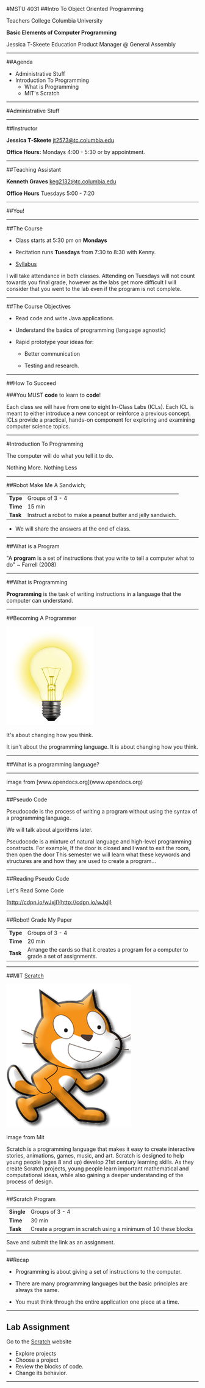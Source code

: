 <section data-background="images/teachers_college.jpg">
</section>

#MSTU 4031
##Intro To Object Oriented Programming


<div class="label">
<p>Teachers College Columbia University</p>
<p><strong>Basic Elements of Computer Programming</strong></p>
<p>Jessica T-Skeete Education Product Manager @ General Assembly</p>
</div>

---


##Agenda

*	Administrative Stuff
*	Introduction To Programming
	*	What is Programming
	*	MIT's Scratch

---

<section data-background="images/Columbia.jpg">
</section>

#Administrative Stuff

---

##Instructor

__Jessica T-Skeete__ jt2573@tc.columbia.edu

__Office Hours:__ Mondays 4:00 - 5:30 or by appointment.


---

##Teaching Assistant

__Kenneth Graves__ keg2132@tc.columbia.edu

__Office Hours__ Tuesdays 5:00 - 7:20

---

##You!	

---

##The Course

*	Class starts at 5:30 pm on __Mondays__

*	Recitation runs __Tuesdays__ from 7:30 to 8:30 with Kenny.

*	[Syllabus](../../README.md)

<aside class="notes">

I will take attendance in both classes. Attending on Tuesdays will not count towards you final grade, however as the labs get more difficult I will consider that you went to the lab even if the program is not complete.

</aside>

---


##The Course Objectives

*	Read code and write Java applications.

*	Understand the basics of programming (language agnostic)

*	Rapid prototype your ideas for: 

	*	Better communication 

	*	Testing and research.

---

##How To Succeed

###You MUST __code__ to learn to __code__!

<aside class="notes"> 

Each class we will have from one to eight In-Class Labs (ICLs).  Each ICL is meant to either introduce a new concept or reinforce a previous concept. ICLs provide a practical, hands-on component for exploring and examining computer science topics.
</aside>

---

<section data-background="images/Columbia_sign.jpg">
</section>

#Introduction To Programming

<div class="label">
<p>The computer will do what you tell it to do. </p>

<p>Nothing More. Nothing Less</p>

</div>

---


##Robot Make Me A Sandwich;

<table>
<tr>
<td><b>Type<bb></td>
<td>Groups of 3 - 4</td>
</tr>
<tr>
<td><b>Time</b></td>
<td>15 min</td>
</tr>
<tr>
<td><b>Task</b></td>
<td>Instruct a robot to make a peanut butter and jelly sandwich. </td>
</tr>
</table>

* We will share the answers at the end of class.

---


##What is a Program

"A __program__ is a set of instructions that you write to tell a computer what to do" ~ Farrell (2008)

---

##What is Programming

__Programming__ is the task of writing instructions in a language that the computer can understand.


---

##Becoming A Programmer

![lightbulb](../images/lightbulb.png)

It's about changing how you think. 

<aside class="notes"> 
It isn't about the programming language. It is about changing how you think.
</aside>

---

##What is a programming language?

---

<section data-background="images/progLanguages.jpg">
</section>

<aside class="notes"> 
image from [www.opendocs.org](www.opendocs.org)
</aside>

---

##Pseudo Code

Pseudocode is the process of writing a program without using the syntax of a programming language.

<aside class="notes"> 
We will talk about algorithms later.

Pseudocode is a mixture of natural language and high-level programming constructs. For example,
If the door is closed and I want to exit the room, then open the door
This semester we will learn what these keywords and structures are and how they are used to create a program…

</aside>

---

##Reading Pseudo Code

Let's Read Some Code

[http://cdpn.io/wJxjI](http://cdpn.io/wJxjI)

---


##Robot! Grade My Paper

<table>
<tr>
<td><b>Type<bb></td>
<td>Groups of 3 - 4</td>
</tr>
<tr>
<td><b>Time</b></td>
<td>20 min</td>
</tr>
<tr>
<td><b>Task</b></td>
<td>Arrange the cards so that it creates a program for a computer to grade a set of assignments.</td>
</tr>
</table>

---


##MIT [Scratch](http://scratch.mit.edu/)

![Scratch Cat](../images/scratch_cat.png)

<aside class="notes"> 
image from Mit

Scratch is a programming language that makes it easy to create interactive stories, animations, games, music, and art. 
Scratch is designed to help young people (ages 8 and up) develop 21st century learning skills. As they create Scratch projects, young people learn important mathematical and computational ideas, while also gaining a deeper understanding of the process of design. 
</aside>

---

##Scratch Program

<table>
<tr>
<td><b>Single<bb></td>
<td>Groups of 3 - 4</td>
</tr>
<tr>
<td><b>Time</b></td>
<td>30 min</td>
</tr>
<tr>
<td><b>Task</b></td>
<td>Create a program in scratch using a minimum of 10 these blocks</td>
</tr>
</table>


Save and submit the link as an assignment.

---

##Recap

*	Programming is about giving a set of instructions to the computer. 

*	There are many programming languages but the basic principles are always the same.

*	You must think through the entire application one piece at a time.

---

## Lab Assignment


Go to the [Scratch](http://scratch.mit.edu/explore/?date=ever) website

*	Explore projects
*	Choose a project
*	Review the blocks of code. 
*	Change its behavior.


---